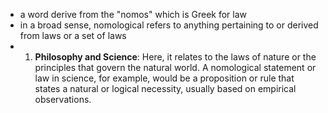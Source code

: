 - a word derive from the "nomos" which is Greek for law
- in a broad sense, nomological refers to anything pertaining to or derived from laws or a set of laws
- 1. **Philosophy and Science**: Here, it relates to the laws of nature or the principles that govern the natural world. A nomological statement or law in science, for example, would be a proposition or rule that states a natural or logical necessity, usually based on empirical observations.